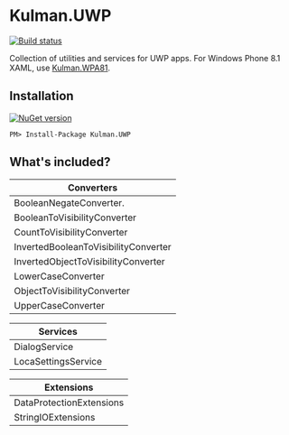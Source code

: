 Kulman.UWP
============

[![Build status](https://ci.appveyor.com/api/projects/status/hxaglfhf17d6yrab?svg=true)](https://ci.appveyor.com/project/igorkulman/kulman-wpa81)

Collection of utilities and services for UWP apps. For Windows Phone 8.1 XAML, use [Kulman.WPA81](https://github.com/igorkulman/Kulman.WPA81).

## Installation

[![NuGet version](http://img.shields.io/nuget/v/Kulman.UWP.svg?style=flat)](https://nuget.org/packages/Kulman.UWP)

    PM> Install-Package Kulman.UWP

## What's included?

| Converters    |
| ------------- |
| BooleanNegateConverter. |
| BooleanToVisibilityConverter |
| CountToVisibilityConverter |
| InvertedBooleanToVisibilityConverter |
| InvertedObjectToVisibilityConverter |
| LowerCaseConverter |
| ObjectToVisibilityConverter |
| UpperCaseConverter |

| Services |
| ------------- |
| DialogService |
| LocaSettingsService |

| Extensions | 
| ------------- |
| DataProtectionExtensions |
| StringIOExtensions |

